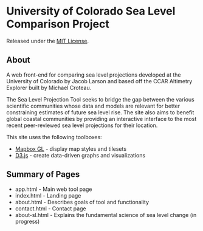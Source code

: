 # University of Colorado Sea Level Comparison Project

Released under the [MIT License](LICENSE).

## About

A web front-end for comparing sea level projections developed at the University of Colorado by Jacob Larson and based off the CCAR Altimetry Explorer built by Michael Croteau.  

The Sea Level Projection Tool seeks to bridge the gap between the various scientific communities whose data and models are relevant for better constraining estimates of future sea level rise. The site also aims to benefit global coastal communities by providing an interactive interface to the most recent peer-reviewed sea level projections for their location.

This site uses the following toolboxes:
* [Mapbox GL](https://www.mapbox.com/) - display map styles and tilesets
* [D3.js](https://d3js.org/) - create data-driven graphs and visualizations

## Summary of Pages
* app.html - Main web tool page
* index.html - Landing page
* about.html - Describes goals of tool and functionality
* contact.html - Contact page
* about-sl.html  - Explains the fundamental science of sea level change (in progress)
